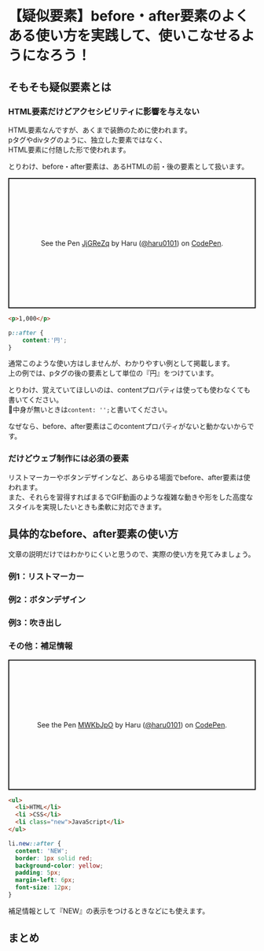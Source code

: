 # 【疑似要素】before・after要素のよくある使い方を実践して、使いこなせるようになろう！  

## そもそも疑似要素とは  

### HTML要素だけどアクセシビリティに影響を与えない  
HTML要素なんですが、あくまで装飾のために使われます。  
pタグやdivタグのように、独立した要素ではなく、  
HTML要素に付随した形で使われます。  

とりわけ、before・after要素は、あるHTMLの前・後の要素として扱います。  

<p class="codepen" data-height="265" data-theme-id="light" data-default-tab="html,result" data-user="haru0101" data-slug-hash="JjGReZq" style="height: 265px; box-sizing: border-box; display: flex; align-items: center; justify-content: center; border: 2px solid; margin: 1em 0; padding: 1em;" data-pen-title="JjGReZq">
  <span>See the Pen <a href="https://codepen.io/haru0101/pen/JjGReZq">
  JjGReZq</a> by Haru (<a href="https://codepen.io/haru0101">@haru0101</a>)
  on <a href="https://codepen.io">CodePen</a>.</span>
</p>
<script async src="https://static.codepen.io/assets/embed/ei.js"></script>

```html
<p>1,000</p>
```

```css
p::after {
    content:'円';
}
```

通常このような使い方はしませんが、わかりやすい例として掲載します。  
上の例では、pタグの後の要素として単位の『円』をつけています。  

とりわけ、覚えていてほしいのは、contentプロパティは使っても使わなくても書いてください。  
中身が無いときは`content: '';`と書いてください。  

なぜなら、before、after要素はこのcontentプロパティがないと動かないからです。  

### だけどウェブ制作には必須の要素  
リストマーカーやボタンデザインなど、あらゆる場面でbefore、after要素は使われます。  
また、それらを習得すればまるでGIF動画のような複雑な動きや形をした高度なスタイルを実現したいときも柔軟に対応できます。  

## 具体的なbefore、after要素の使い方  
文章の説明だけではわかりにくいと思うので、実際の使い方を見てみましょう。  

### 例1：リストマーカー  


### 例2：ボタンデザイン  

### 例3：吹き出し  



### その他：補足情報
<p class="codepen" data-height="265" data-theme-id="light" data-default-tab="css" data-user="haru0101" data-slug-hash="MWKbJpO" style="height: 265px; box-sizing: border-box; display: flex; align-items: center; justify-content: center; border: 2px solid; margin: 1em 0; padding: 1em;" data-pen-title="MWKbJpO">
  <span>See the Pen <a href="https://codepen.io/haru0101/pen/MWKbJpO">
  MWKbJpO</a> by Haru (<a href="https://codepen.io/haru0101">@haru0101</a>)
  on <a href="https://codepen.io">CodePen</a>.</span>
</p>
<script async src="https://static.codepen.io/assets/embed/ei.js"></script>

```html
<ul>
  <li>HTML</li>
  <li >CSS</li>
  <li class="new">JavaScript</li>
</ul>
```

```css
li.new::after {
  content: 'NEW';
  border: 1px solid red;
  background-color: yellow;
  padding: 5px;
  margin-left: 6px;
  font-size: 12px;
}
```

補足情報として『NEW』の表示をつけるときなどにも使えます。  


## まとめ  